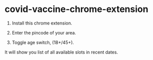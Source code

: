 # covid-vaccine-chrome-extension

1. Install this chrome extension.

2. Enter the pincode of your area.

3. Toggle age switch, (18+/45+).

It will show you list of all available slots in recent dates.

